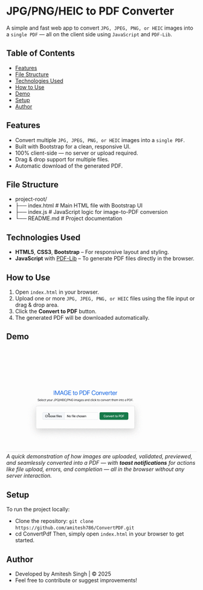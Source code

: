 # JPG/PNG/HEIC to PDF Converter
A simple and fast web app to convert `JPG, JPEG, PNG, or HEIC` images into a `single PDF` — all on the client side using `JavaScript` and `PDF-Lib`.

## Table of Contents

- [Features](#Features)
- [File Structure](#File-Structure)
- [Technologies Used](#Technologies-Used)
- [How to Use](#How-to-Use)
- [Demo](#Demo)
- [Setup](#Setup)
- [Author](#Author)

## Features
- Convert multiple `JPG, JPEG, PNG, or HEIC` images into a `single PDF`.
- Built with Bootstrap for a clean, responsive UI.
- 100% client-side — no server or upload required.
- Drag & drop support for multiple files.
- Automatic download of the generated PDF.

## File Structure
- project-root/
- ├── index.html        # Main HTML file with Bootstrap UI
- ├── index.js          # JavaScript logic for image-to-PDF conversion
- └── README.md         # Project documentation

## Technologies Used
- **HTML5**, **CSS3**, **Bootstrap** – For responsive layout and styling.
- **JavaScript** with [PDF-Lib](https://pdf-lib.js.org/) – To generate PDF files directly in the browser.

## How to Use
1. Open `index.html` in your browser.
2. Upload one or more `JPG, JPEG, PNG, or HEIC` files using the file input or drag & drop area.
3. Click the **Convert to PDF** button.
4. The generated PDF will be downloaded automatically.

## Demo
![Demo ConvertPDF](Demo.gif)  
*A quick demonstration of how images are uploaded, validated, previewed, and seamlessly converted into a PDF — with **toast notifications** for actions like file upload, errors, and completion — all in the browser without any server interaction.*

## Setup
To run the project locally:
- Clone the repository: `git clone https://github.com/amitesh786/ConvertPDF.git`
- cd ConvertPdf
Then, simply open `index.html` in your browser to get started.

## Author
- Developed by Amitesh Singh | © 2025
- Feel free to contribute or suggest improvements!
